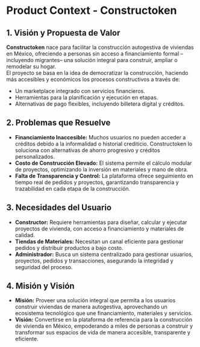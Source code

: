 # Product Context - Constructoken

## 1. Visión y Propuesta de Valor

**Constructoken** nace para facilitar la construcción autogestiva de viviendas en México, ofreciendo a personas sin acceso a financiamiento formal –incluyendo migrantes– una solución integral para construir, ampliar o remodelar su hogar.  
El proyecto se basa en la idea de democratizar la construcción, haciendo más accesibles y económicos los procesos constructivos a través de:
- Un marketplace integrado con servicios financieros.
- Herramientas para la planificación y ejecución en etapas.
- Alternativas de pago flexibles, incluyendo billetera digital y créditos.

## 2. Problemas que Resuelve

- **Financiamiento Inaccesible:** Muchos usuarios no pueden acceder a créditos debido a la informalidad o historial crediticio. Constructoken lo soluciona con alternativas de ahorro progresivo y créditos personalizados.
- **Costo de Construcción Elevado:** El sistema permite el cálculo modular de proyectos, optimizando la inversión en materiales y mano de obra.
- **Falta de Transparencia y Control:** La plataforma ofrece seguimiento en tiempo real de pedidos y proyectos, garantizando transparencia y trazabilidad en cada etapa de la construcción.

## 3. Necesidades del Usuario

- **Constructor:** Requiere herramientas para diseñar, calcular y ejecutar proyectos de vivienda, con acceso a financiamiento y materiales de calidad.
- **Tiendas de Materiales:** Necesitan un canal eficiente para gestionar pedidos y distribuir productos a bajo costo.
- **Administrador:** Busca un sistema centralizado para gestionar usuarios, proyectos, pedidos y transacciones, asegurando la integridad y seguridad del proceso.

## 4. Misión y Visión

- **Misión:** Proveer una solución integral que permita a los usuarios construir viviendas de manera autogestiva, aprovechando un ecosistema tecnológico que une financiamiento, materiales y servicios.
- **Visión:** Convertirse en la plataforma de referencia para la construcción de vivienda en México, empoderando a miles de personas a construir y transformar sus espacios de vida de manera accesible, transparente y eficiente. 